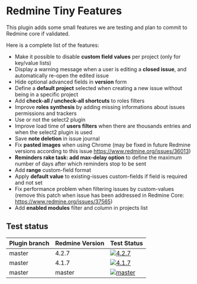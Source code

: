 # Redmine Tiny Features

This plugin adds some small features we are testing and plan to commit to Redmine core if validated.

Here is a complete list of the features:
* Make it possible to disable **custom field values** per project (only for key/value lists)
* Display a warning message when a user is editing a **closed issue**, and automatically re-open the edited issue
* Hide optional advanced fields in **version** form
* Define a **default project** selected when creating a new issue without being in a specific project
* Add **check-all / uncheck-all shortcuts** to roles filters
* Improve **roles synthesis** by adding missing informations about issues permissions and trackers
* Use or not the select2 plugin
* Improve load time of **users filters** when there are thousands entries and when the select2 plugin is used
* Save **note deletion** in issue journal
* Fix **pasted images** when using Chrome (may be fixed in future Redmine versions according to this issue https://www.redmine.org/issues/36013)
* **Reminders rake task: add max-delay option** to define the maximum number of days after which reminders stop to be sent
* Add **range** custom-field format
* Apply **default value** to existing-issues custom-fields if field is required and not set
* Fix performance problem when filtering issues by custom-values (remove this patch when issue has been addressed in Redmine Core: https://www.redmine.org/issues/37565)
* Add **enabled modules** filter and column in projects list

## Test status

|Plugin branch| Redmine Version   | Test Status      |
|-------------|-------------------|------------------|
|master       | 4.2.7             | [![4.2.7][1]][5] | 
|master       | 4.1.7             | [![4.1.7][2]][5] | 
|master       | master            | [![master][3]][5]|

[1]: https://github.com/nanego/redmine_tiny_features/actions/workflows/4_2_7.yml/badge.svg
[2]: https://github.com/nanego/redmine_tiny_features/actions/workflows/4_1_7.yml/badge.svg
[3]: https://github.com/nanego/redmine_tiny_features/actions/workflows/master.yml/badge.svg
[5]: https://github.com/nanego/redmine_tiny_features/actions
